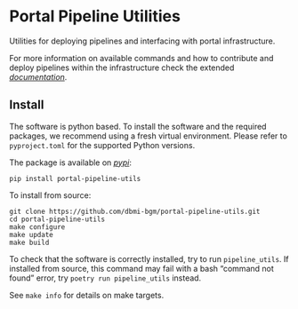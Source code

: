 # Portal Pipeline Utilities

Utilities for deploying pipelines and interfacing with portal infrastructure.

For more information on available commands and how to contribute and deploy pipelines within the infrastructure check the extended [*documentation*](https://portal-pipeline-utils.readthedocs.io/en/latest/ "portal-pipeline-utils documentation").

## Install

The software is python based. To install the software and the required packages, we recommend using a fresh virtual environment.
Please refer to `pyproject.toml` for the supported Python versions.

The package is available on [*pypi*](https://pypi.org/project/portal-pipeline-utils "portal-pipeline-utils pypi"):

    pip install portal-pipeline-utils

To install from source:

    git clone https://github.com/dbmi-bgm/portal-pipeline-utils.git
    cd portal-pipeline-utils
    make configure
    make update
    make build

To check that the software is correctly installed, try to run `pipeline_utils`. If installed from source, this command may fail with a bash “command not found” error, try `poetry run pipeline_utils` instead.

See `make info` for details on make targets.

